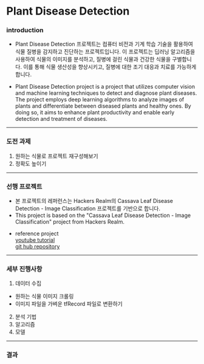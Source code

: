 
#  Plant Disease Detection
### introduction

* Plant Disease Detection 프로젝트는 컴퓨터 비전과 기계 학습 기술을 활용하여 식물 질병을 감지하고 진단하는 프로젝트입니다. 이 프로젝트는 딥러닝 알고리즘을 사용하여 식물의 이미지를 분석하고, 질병에 걸린 식물과 건강한 식물을 구별합니다. 이를 통해 식물 생산성을 향상시키고, 질병에 대한 조기 대응과 치료를 가능하게 합니다.
  
* Plant Disease Detection project is a project that utilizes computer vision and machine learning techniques to detect and diagnose plant diseases. The project employs deep learning algorithms to analyze images of plants and differentiate between diseased plants and healthy ones. By doing so, it aims to enhance plant productivity and enable early detection and treatment of diseases. 




-----------

### 도전 과제
1. 원하는 식물로 프로젝트 재구성해보기
2. 정확도 높이기


-------------

### 선행 프로젝트
 * 본 프로젝트의 레퍼런스는 Hackers Realm의 Cassava Leaf Disease Detection - Image Classification 프로젝트를 기반으로 합니다.
 * This project is based on the "Cassava Leaf Disease Detection - Image Classification" project from Hackers Realm.
- reference project 
</br> [youtube tutorial](https://www.youtube.com/watch?v=R7fKjr4gtSc&lc=Ugy4HT1sEQGNMhk4V814AaABAg.9rB43K4ttzn9rSafRMFb5E)
</br> [git hub repository](https://github.com/aswintechguy/Deep-Learning-Projects/tree/main/Cassava%20Leaf%20Disease%20Detection%20-%20Pytorch%20Image%20Classification)

----------

### 세부 진행사항
1. 데이터 수집
- 원하는 식물 이미지 크롤링   
- 이미지 파일을 가벼운 tfRecord 파일로 변환하기 
2. 분석 기법
3. 알고리즘
4. 모델

---------------
### 결과

